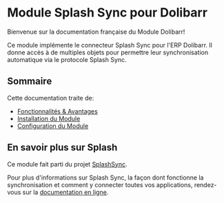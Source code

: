 # Module Splash Sync pour Dolibarr

Bienvenue sur la documentation française du Module Dolibarr!

Ce module implémente le connecteur Splash Sync pour l'ERP Dolibarr. Il donne accès à de multiples objets pour permettre leur synchronisation automatique via le protocole Splash Sync. 

## Sommaire 

Cette documentation traite de:

* [Fonctionnalités & Avantages](https://splashsync.github.io/Dolibarr/fr/features)
* [Installation du Module](https://splashsync.github.io/Dolibarr/fr/installation)
* [Configuration du Module](https://splashsync.github.io/Dolibarr/fr/configuration)

## En savoir plus sur Splash
Ce module fait parti du projet [SplashSync](http://www.splashsync.com). 

Pour plus d'informations sur Splash Sync, la façon dont fonctionne la synchronisation et comment y connecter toutes vos applications, rendez-vous sur la [documentation en ligne](http://www.splashsync.com/fr).

